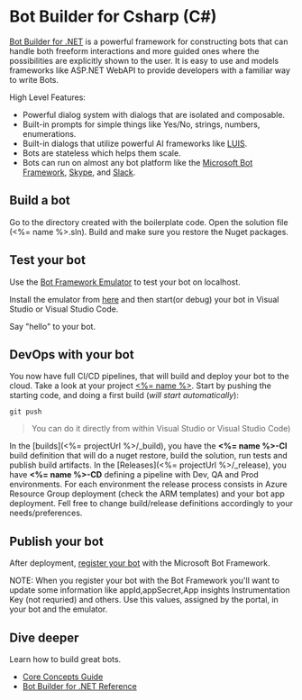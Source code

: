 # Bot Builder for Csharp (C#)
[Bot Builder for .NET](https://docs.microsoft.com/en-us/bot-framework/dotnet/bot-builder-dotnet-quickstart) is a powerful framework for constructing bots that can handle both freeform interactions and more guided ones where the possibilities are explicitly shown to the user. It is easy to use and models frameworks like ASP.NET WebAPI to provide developers with a familiar way to write Bots.

High Level Features:

* Powerful dialog system with dialogs that are isolated and composable.
* Built-in prompts for simple things like Yes/No, strings, numbers, enumerations.
* Built-in dialogs that utilize powerful AI frameworks like [LUIS](http://luis.ai).
* Bots are stateless which helps them scale.
* Bots can run on almost any bot platform like the [Microsoft Bot Framework](http://botframework.com), [Skype](http://skype.com), and [Slack](http://slack.com).

## Build a bot
Go to the directory created with the boilerplate code. Open the solution file (<%= name %>.sln). Build and make sure you restore the Nuget packages.

## Test your bot
Use the [Bot Framework Emulator](http://docs.botframework.com/connector/tools/bot-framework-emulator/) to test your bot on localhost. 

Install the emulator from [here](http://aka.ms/bf-bc-emulator) and then start(or debug) your bot in Visual Studio or Visual Studio Code.

Say "hello" to your bot.

## DevOps with your bot
You now have full CI/CD pipelines, that will build and deploy your bot to the cloud. Take a look at your project [<%= name %>](<%= projectUrl %>).
Start by pushing the starting code, and doing a first build (*will start automatically*):

    git push 

 > You can do it directly from within Visual Studio or Visual Studio Code)

In the [builds](<%= projectUrl %>/_build), you have the **<%= name %>-CI** build definition that will do a nuget restore, build the solution, run tests and publish build artifacts.
In the [Releases](<%= projectUrl %>/_release), you have **<%= name %>-CD** defining a pipeline with Dev, QA and Prod environments. For each environment the release process consists in Azure Resource Group deployment (check the ARM templates) and your bot app deployment.
Fell free to change build/release definitions accordingly to your needs/preferences.

## Publish your bot
After deployment, [register your bot](http://docs.botframework.com/connector/getstarted/#registering-your-bot-with-the-microsoft-bot-framework) with the Microsoft Bot Framework.

NOTE: When you register your bot with the Bot Framework you'll want to update some information like appId,appSecret,App insights Instrumentation Key (not requried) and others. Use this values, assigned by the portal, in your bot and the emulator.

## Dive deeper
Learn how to build great bots.

* [Core Concepts Guide](http://docs.botframework.com/builder/node/guides/core-concepts/)
* [Bot Builder for .NET Reference](https://docs.microsoft.com/en-us/dotnet/api/)